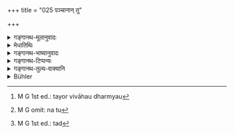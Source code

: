 +++
title = "025 पञ्चानान् तु"

+++

<details><summary>गङ्गानथ-मूलानुवादः</summary>

Of the five, three have been declared to be lawful and two unlawful, in this treatise; the Paiśāca and the Āsura forms should never be adopted.’—(25)
</details>

<details><summary>मेधातिथिः</summary>

क्षत्रियादिविषयेयं स्मृतिर् न ब्राह्मणविषया, राक्षसे विरोधात् । न हि वधभेदने ब्राह्मणः कर्तुम् अर्हति, अस्याचरणस्य क्षत्रियादिविषयतयोपपत्तेः । 

- **पञ्चानां तु** विवाहानां प्राजापत्यात् प्रभृति त्रयो विवाहा धर्म्याः[^७८] । द्वौ न कर्तव्यौ पैशाचश् चासुरश् च । प्राजापत्यः क्षत्रियादीनाम् अप्राप्तो ऽपि विधीयते, राक्षसो ऽपि वैश्यशूद्रयोः । आसुरपैशाचयोः प्रतिषेधः ।


[^७८]:
     M G 1st ed.: tayor vivāhau dharmyau

- इदम् अत्र व्यवस्था । ब्राह्मणस्य षड् विवाहाः । तत्र ब्राह्मः सर्वतः श्रेष्ठस् ततो न्यूनौ दैवप्राजापत्यौ ताभ्याम् अप्य् आर्षस् ततो ऽपि गान्धर्वस् ततो ऽप्य् आसुरः । 

- येषाम् अयं श्लोको ब्राह्मणविषयो ऽपि तेषां राक्षसो ऽपि ब्राह्मणस्य क्षत्रियवृत्ताव् अवस्थितस्य भवति । विकर्मस्थस्यापि वधभेदनाभ्यां प्रायश्चित्तियतो न तु[^७९] राक्षसो न विवाह इति ते मन्यन्ते । 


[^७९]:
     M G omit: na tu

- तत्र[^८०] ब्राह्मस्य श्रैष्ठ्यं फलेनैव दर्शितम् । निषेधाभावेन चेतरेषां त्रयाणां न्यूनता फलापचयवचनाद् एव । आसुरस्य पुनर् वैश्यशूद्रयोर् विधानेन परिसंख्या ब्राह्मणक्षत्रिययोः प्रतीयते । षड् इति च विधानम् । अतो विकल्पः । स च व्यवस्थया । इतरासंभवेन तस्याश्रयणं तुल्यम् । विकल्पो हि व्रीहियवद् अनेकविवाहविधानेन च समुच्च्यासंभवाद् एव सिद्धः । सति वा संभवे क्रियेत चेत् तथापि धर्मापत्ययोर् न्यूनफलो ऽसौ । 


[^८०]:
     M G 1st ed.: tad

- अथ क्षत्रियस्य राक्षसो मुख्यश् चतुर्भिः श्लोकैर् विकल्पेन विधानात् । चतुर इत्य् अनेनासुरगान्धर्वपैशाचा अपि, "राक्षसं क्षत्रियस्यैकम्" (म्ध् ३.२४) इत्य् अनेन ते प्रतिषिद्धः । अतो विकल्पिताः, न मुख्याः । प्रकृतापेक्षत्वाच् च राक्षसैकविधिः । प्राजापत्ये नास्ति परिसंख्यानम् । अतः प्राजापत्यो ऽपि क्षत्रियस्य राक्षसतुल्यः । 

- एवं वैश्यशूद्रयोर् अपि प्राजापत्यो नित्यवद् आम्नातो न प्रतिषिद्धः । आसुरपैशाचौ तु तयोर् विहितप्रतिषिद्धौ । राक्षसो ऽप्य् "अराक्षसान्" (म्ध् ३.२३) इत्य् अनेन प्रतिषिद्धः, **त्रयो धर्म्या** इत्य् अनेन विहितः । 

- ब्राह्मणस्य पैशाचो नैवास्ति, क्षत्रियादीनां ब्राह्मदैवार्षा इति स्थितम् ॥ ३.२५ ॥
</details>

<details><summary>गङ्गानथ-भाष्यानुवादः</summary>

The law laid down in this verse pertains to the *Kṣatriya* and the rest, not to the Brāhmaṇa; for if it referred to the latter, there would be an inconsistency regarding the ‘*Rākṣasa*’ forms; as the Brāhmaṇa can never do the ‘killing and wounding’ (which are inevitable in that form), which acts are possible only for the *Kṣatriya* and others.

‘*Of the five*’— Forms of marriage, beginning with the ‘*Prājāpatya*’—three are lawful, and two—*i.e*., the *Paiśāca* and the
*Āsura*—should never be adopted.

Though the ‘*Prājāpatya*’ has not been mentioned in connection with the
*Kṣatriya* and others, yet it is here specially enjoined for them; so
also the ‘*Rākṣasa*’ for the *Vaiśya* and the *Śūdra*. It is the *Āsura* and the *Paiśāca* that are interdicted.

The conclusion on this point is as follows:—For the Brāhmaṇa there are six forms of marriage; of these the ‘*Brāhma*’ is the best of all; inferior to that are the ‘*Daiva*’ and the ‘*Prājāpatya*;’ inferior to these is the *Ārṣa*, then the ‘*Gāndharva*,’ then the ‘*Āsura*.’

There are some people who regard this verse as pertaining to the Brāhmaṇa also. According to these, the ‘*Rākṣasa*’ form is permissible for that Brāhmaṇa who may have adopted the profession of the *Kṣatriya*. They argue that, even though the Brāhmaṇa may have abandoned his own functions and taken to those of other castes, if they do some ‘killing and wounding’ in connection with marriage, he may become liable to the performance of expiatory rites for doing those acts; but that would not deprive the ‘Rākṣasa marriage’ of the character of ‘marriage.’

That the ‘*Brāhma*’ is the best form of marriage has been shown by its results (described in versus 37, *et seq*.). As for the other three, though they have not been interdicted under any circumstances, yet their inferiority is deduced from the fact that the results following from them are of an inferior type. As regards the ‘*Āsura*’ form, since it has been specifically prescribed for the *Vaiśya* and the *Śūdra*, it implies the exclusion of the *Brāhmaṇa* and the *Kṣatriya* from it. And yet we have the distinct injunction of six forms as permitted for the Brāhmaṇa (in 23 above). From all which it follows that there is option; but it is an option with the restriction that one is to have recourse to the second option only in the event of the first option being impossible. Fur-ther, that an option is intended, is clearly established by the fact that several forms of marriage are permitted, and yet a combination of all is impossible; just as, in the case of *Vrīhi* and
*Yava*, we admit an option, because both are sanctioned, and yet they
cannot be combined. Thus, then, when other forms are possible, if one were to adopt the ‘*Āsura*’ form, its results, in regard to spiritual merit and the character of the offspring, would be inferior.

As regards the *Kṣatriya*, the ‘*Rākṣasa*’ form is the best; as it had been enjoined absolutely without any option by all the four verses. Verse 23 permits four forms for the *Kṣatriya*, which means that the ‘*Āsura*,’ the ‘*Gāndharva*,’ and the ‘*Paiśāca*’ also are permitted; while those latter have been interdicted by the assertion that the Rākṣasa alone is for the ‘*Kṣatriya*,’ (24). Hence it follows that these latter forms are *optional*, not primary. In consideration of the context, it is clear that the injunction is for the ‘*Rākṣasa*’ form only. But, since there is no definite exclusion of the ‘*Prājāpatya*’ form, this latter also is equal to the ‘*Rākṣasa*,’ for the *Kṣatriya*.

Similarly, for the *Vaiśya* and the *Śūdra* also, the ‘*Prājāpatya*,’ which has been mentioned as permitted in all cases, is not prohibited. The ‘*Āsura*’ and the ‘*Paiśāca*’ are both ‘permitted’ and ‘prohibited’ for them; the ‘*Rākṣasa*’ also has been interdicted by the phrase, ‘*excepting the Rākṣasa*’ (23), while it is permitted by the assertion that ‘three are lawful’ (25).

It is for the *Brāhmaṇa* only that the ‘*Paiśāca*’ is not permitted, and for the *Kṣatriya* and the rest, the ‘*Brāhma*,’ the ‘*Daiva*’ and the ‘*Ārṣa*’ are not permitted at all.—(25)
</details>

<details><summary>गङ्गानथ-टिप्पन्यः</summary>

This verse is quoted in *Vīramitrodaya* (Saṃskāra, p. 860) in support of the view that certain forms of marriage are permissible for the, Brāhmaṇa under abnormal circumstances; and adds the following explanation:—From among the five—Prājāpatya, Āsura, Gāndharva, Rākṣasa and Paiśāca,—the Āsura having been singled out as fit for the Vaiśya and the Śūdra only, and the Paiśāca being deprecated for all, the remaining three alone are lawful for the Brāhmaṇa; *i*. *e*., the Prājāpatya, the Gāndharva and the Rākṣasa. This conclusion is based on the analogy of the livelihood recommended for the next lower caste being permissible for the higher caste in abnormal times; so that the marriages commended for the Kṣatriya are permitted for the Brāhmaṇa under abnormal circumstances.

The same work on page 859 quotes the second half of the verse, to the effect that the Paiśāca is not lawful for any caste.

*Madanapārijāta* (p. 159) quotes it, and offers the following
explanation:—From among the five—Prājāpatya, Āsura, Gāndharva, Rākṣasa and Paiśāca,—three are ‘lawful *viz*, Prājāpatya, Gāndharva and Rākṣasa. The second half indicates two of these—*i.e*., the Āsura and Paiśāca—as unlawful.—Even though the Prājāpatya has been enumerated in verse 24 among the primary forms recommended for the Brāhmaṇa, yet, the same is here mentioned only as ‘lawful under abnormal circumstances,’ with a view to indicate that it is inferior to the Ārṣa.

*Parāśaramādhava* (Ācāra p. 487) quotes this verse and adds the
following explanation—From among the forms beginning with the Brāhma and ending with the Āsura, three—*i*. *e*., the Brāhma, the Daiva and the Prājāpatya are lawful; while Ārṣa and the Āsura are unlawful, on account of their involving the *purchase* of a wife; as between these two also, one should never adopt the Āsura, which should be avoided as carefully as the Paiśāca, It goes on to add that here Manu has set forth only a view that has been held by ‘some one’; according to his own view, there is no ‘purchase’ involved in the Ārṣa marriage, where the ‘pair of cows’ given are not by way of a ‘price’ for the girl; as has been clearly declared in verse 53 below. So that, according to Manu, the Ārṣa is as lawful as the other three.

It is quoted in *Hemādri* (Dāna, p. 683);—and in *Saṃskāraratnamālā* (p. 479), which adds the following explanation:—Among the five, beginning with the *Brāhma* and ending with the *Āsura*, the first three are ‘righteous,’ as not involving any form of selling;—the *Ārṣa* and the
*Āsura* are ‘unrighteous,’ as involving *bartering*, and lienee, like
the Paiśāca, they should not be adopted even in abnormal circumstances.
</details>

<details><summary>गङ्गानथ-तुल्य-वाक्यानि</summary>

*Mahābhārata* (Ādi-parva, 73.11).—\[Reproduces Manu.\]

*Nārada* (Vīramitrodaya-Saṃskāra, p. 859).—‘The last one has been
condemned.’

*Kaśyapa* (Parāśaramādhava, p. 488).—‘The woman got by purchase is not
called *Patnī*; she is not fit to participate in rites either to gods or to Pitṛs; Kaśyapa has called her a *slave*.’

*Devala* (Parāśaramādhava, p. 488).—‘The first four marriages are
conducive to spiritual merit and help also in the water-offerings; that is, those in which no price is paid, and which alone are fit for the Brāhmaṇa; these save both families.’
</details>

<details><summary>Bühler</summary>

025	But in these (Institutes of the sacred law) three of the five (last) are declared to be lawful and two unlawful; the Paisaka and the Asura (rites) must never be used.
</details>
